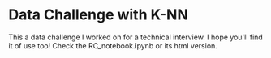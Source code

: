 # Data Challenge with K-NN
This a data challenge I worked on for a technical interview. I hope you'll find it of use too!
Check the RC_notebook.ipynb or its html version.
